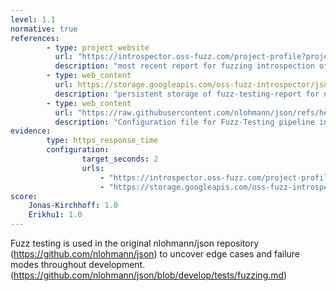 ```yaml
---
level: 1.1
normative: true
references:
        - type: project_website
          url: "https://introspector.oss-fuzz.com/project-profile?project=json"
          description: "most recent report for fuzzing introspection of nlohmann/json with historical plots"
        - type: web_content
          url: https://storage.googleapis.com/oss-fuzz-introspector/json/inspector-report/20250824/fuzz_report.html
          description: "persistent storage of fuzz-testing-report for nlohmann/json version 3.12.0 on 24.08.2025"
        - type: web_content
          url: "https://raw.githubusercontent.com/nlohmann/json/refs/heads/develop/.github/workflows/cifuzz.yml"
          description: "Configuration file for Fuzz-Testing pipeline in the original nlohmann/json repository"
evidence:
        type: https_response_time
        configuration:
                target_seconds: 2
                urls:
                    - "https://introspector.oss-fuzz.com/project-profile?project=json"
                    - "https://storage.googleapis.com/oss-fuzz-introspector/json/inspector-report/20250824/fuzz_report.html"
score:
    Jonas-Kirchhoff: 1.0
    Erikhu1: 1.0
---
```


Fuzz testing is used in the original nlohmann/json repository (https://github.com/nlohmann/json) to uncover edge cases and failure modes throughout development. (https://github.com/nlohmann/json/blob/develop/tests/fuzzing.md)